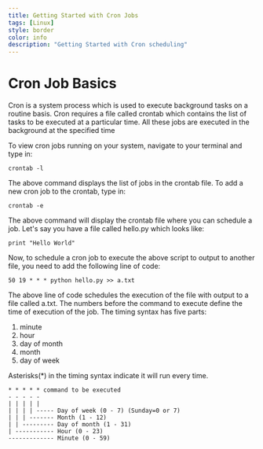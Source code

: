 ```yaml
---
title: Getting Started with Cron Jobs
tags: [Linux]
style: border
color: info
description: "Getting Started with Cron scheduling"
---
```



# Cron Job Basics

Cron is a system process which is used to execute background tasks on a routine basis. Cron requires a file called crontab which contains the list of tasks to be executed at a particular time. All these jobs are executed in the background at the specified time

To view cron jobs running on your system, navigate to your terminal and type in:

`crontab -l`

The above command displays the list of jobs in the crontab file. To add a new cron job to the crontab, type in:

`crontab -e`

The above command will display the crontab file where you can schedule a job. Let's say you have a file called hello.py which looks like:

`print "Hello World"`

Now, to schedule a cron job to execute the above script to output to another file, you need to add the following line of code:

`50 19 * * * python hello.py >> a.txt`

The above line of code schedules the execution of the file with output to a file called a.txt. The numbers before the command to execute define the time of execution of the job. The timing syntax has five parts:

1. minute
2. hour
3. day of month
4. month
5. day of week

Asterisks(*) in the timing syntax indicate it will run every time. 

    * * * * * command to be executed
    - - - - -
    | | | | |
    | | | | ----- Day of week (0 - 7) (Sunday=0 or 7)
    | | | ------- Month (1 - 12)
    | | --------- Day of month (1 - 31)
    | ----------- Hour (0 - 23)
    ------------- Minute (0 - 59)
	

